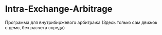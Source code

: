 # Intra-Exchange-Arbitrage
Программа для внутрибиржевого арбитража (Здесь только сам движок с демо, без расчета спреда)
